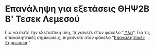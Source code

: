 # Επανάληψη για εξετάσεις ΘΗΨ2Β Β' Τεσεκ Λεμεσού

Για να δείτε την εξεταστική ύλη, πηγαίνετε στον φάκελο "[Ύλη](https://github.com/Dimitris-Klis/techbexams2025/tree/main/Ύλη)".
Για τις επαναληπτικές σημειώσεις, πηγαίνετε στον φάκελο "[Επαναληπτικές Σημειώσεις](https://github.com/Dimitris-Klis/techbexams2025/tree/main/Επαναληπτικές%20Σημειώσεις)".
